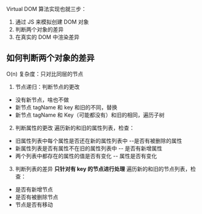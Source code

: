 Virtual DOM 算法实现也就三步：

1. 通过 JS 来模拟创建 DOM 对象
2. 判断两个对象的差异
3. 在真实的 DOM 中渲染差异

## 如何判断两个对象的差异
O(n) 复杂度：只对比同层的节点

1. 节点递归：判断节点的更改
 - 没有新节点，啥也不做
 - 新节点 tagName 和 key 和旧的不同，替换
 - 新节点 tagName 和 Key（可能都没有）和旧的相同，遍历子树
2. 判断属性的更改
 遍历新的和旧的属性列表，检查：
  - 旧属性列表中每个属性是否还在新的属性列表中 --是否有被删除的属性
  - 新属性列表是否有属性不在旧的属性列表中 -- 是否有新增属性
  - 两个列表中都存在的属性的值是否有变化 -- 属性是否有变化
3. 判断列表的差异
 **只针对有 key 的节点进行处理**
 遍历新的和旧的节点列表，检查：
 - 是否有新增节点
 - 是否有被删除节点
 - 节点是否有移动

